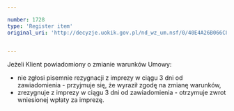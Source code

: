 ```yaml
---

number: 1728
type: 'Register item'
original_uri: 'http://decyzje.uokik.gov.pl/nd_wz_um.nsf/0/40E4A26B066C8678C125765F0044DF4D?OpenDocument'


---
```


Jeżeli Klient powiadomiony o zmianie warunków Umowy:
- nie zgłosi pisemnie rezygnacji z imprezy w ciągu 3 dni od zawiadomienia - przyjmuje się, że wyraził zgodę na zmianę warunków,
- zrezygnuje z imprezy w ciągu 3 dni od zawiadomienia - otrzymuje zwrot wniesionej wpłaty za imprezę.
